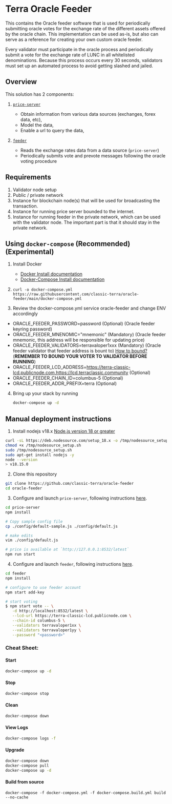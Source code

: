 # Terra Oracle Feeder

This contains the Oracle feeder software that is used for periodically submitting oracle votes for the exchange rate of the different assets offered by the oracle chain. This implementation can be used as-is, but also can serve as a reference for creating your own custom oracle feeder.

Every validator must participate in the oracle process and periodically submit a vote for the exchange rate of LUNC in all whitelisted denominations. Because this process occurs every 30 seconds, validators must set up an automated process to avoid getting slashed and jailed.

## Overview

This solution has 2 components:

1. [`price-server`](price-server/)

   - Obtain information from various data sources (exchanges, forex data, etc),
   - Model the data,
   - Enable a url to query the data,

2. [`feeder`](feeder/)

   - Reads the exchange rates data from a data source (`price-server`)
   - Periodically submits vote and prevote messages following the oracle voting procedure

## Requirements
1. Validator node setup
2. Public / private network 
3. Instance for blockchain node(s) that will be used for broadcasting the transaction.
4. Instance for running price server bounded to the internet.
5. Instance for running feeder in the private network, which can be used with the validator node. The important part is that it should stay in the private network.

## Using `docker-compose` (Recommended) (Experimental)

1. Install Docker

	- [Docker Install documentation](https://docs.docker.com/install/)
	- [Docker-Compose Install documentation](https://docs.docker.com/compose/install/)

2. `curl -o docker-compose.yml https://raw.githubusercontent.com/classic-terra/oracle-feeder/main/docker-compose.yml`

3. Review the docker-compose.yml service oracle-feeder and change ENV accordingly
* ORACLE_FEEDER_PASSWORD=password (Optional) (Oracle feeder keyring password)
* ORACLE_FEEDER_MNENOMIC="mnemonic" (Mandatory) (Oracle feeder mnemonic, this address will be responsible for updating price)
* ORACLE_FEEDER_VALIDATORS=terravaloper1xxx (Mandatory) (Oracle feeder validator that feeder address is bount to) [How to bound?](feeder/README.md#make-a-new-key-for-oracle-votes) (**REMEMBER TO BOUND YOUR VOTER TO VALIDATOR BEFORE RUNNING**)
* ORACLE_FEEDER_LCD_ADDRESS=https://terra-classic-lcd.publicnode.com,https://lcd.terraclassic.community (Optional)
* ORACLE_FEEDER_CHAIN_ID=columbus-5 (Optional)
* ORACLE_FEEDER_ADDR_PREFIX=terra (Optional)


4. Bring up your stack by running

	```bash
	docker-compose up -d
	```

## Manual deployment instructions

1. Install nodejs v18.x [Node.js version 18 or greater](https://nodejs.org/)

```sh
curl -sL https://deb.nodesource.com/setup_18.x -o /tmp/nodesource_setup.sh
chmod +x /tmp/nodesource_setup.sh
sudo /tmp/nodesource_setup.sh
sudo apt-get install nodejs -y
node --version
> v18.15.0
```

2. Clone this repository

```sh
git clone https://github.com/classic-terra/oracle-feeder
cd oracle-feeder
```

3. Configure and launch `price-server`, following instructions [here](price-server/).

```sh
cd price-server
npm install

# Copy sample config file
cp ./config/default-sample.js ./config/default.js

# make edits
vim ./config/default.js

# price is available at `http://127.0.0.1:8532/latest`
npm run start
```

4. Configure and launch `feeder`, following instructions [here](feeder/).

```sh
cd feeder
npm install

# configure to use feeder account
npm start add-key

# start voting
$ npm start vote -- \
   -d http://localhost:8532/latest \
   --lcd-url https://terra-classic-lcd.publicnode.com \
   --chain-id columbus-5 \
   --validators terravaloper1xx \
   --validators terravaloper1yy \
   --password "<password>"
```

### Cheat Sheet:

#### Start

```bash
docker-compose up -d
```

#### Stop

```bash
docker-compose stop
```

#### Clean

```bash
docker-compose down
```

#### View Logs

```bash
docker-compose logs -f
```

#### Upgrade

```bash
docker-compose down
docker-compose pull
docker-compose up -d
```

#### Build from source

```
docker-compose -f docker-compose.yml -f docker-compose.build.yml build --no-cache
```

